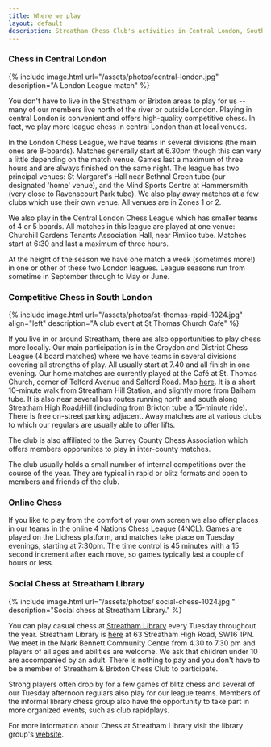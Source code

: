 ```yaml
---
title: Where we play
layout: default
description: Streatham Chess Club's activities in Central London, South London and Surrey
---
```


### Chess in Central London

{% include image.html url="/assets/photos/central-london.jpg" description="A London League match" %}

You don't have to live in the Streatham or Brixton areas to play for us -- many of our members live north of the river or outside London.
Playing in central London is convenient and offers high-quality competitive chess. In fact, we play more league chess in central London
than at local venues.

In the London Chess League, we have teams in several divisions (the main ones are 8-boards). Matches generally start at 6.30pm though this can vary a little depending on the match venue. Games last a maximum of three hours and are always finished on the same night. The league has two principal venues: St Margaret's Hall near Bethnal Green tube (our designated 'home' venue), and the Mind
Sports Centre at Hammersmith (very close to Ravenscourt Park tube). We also play away matches at a few clubs which use their own venue. All venues are in Zones 1 or 2.

We also play in
the Central London Chess League which has smaller teams of 4 or 5 
boards. All matches in this league are played at one venue:
Churchill Gardens Tenants Association Hall, near Pimlico tube. Matches start at 6:30 and last a maximum of three hours.

At the
height of the season we have one match a week (sometimes more!) in one
or other of these two London leagues. League seasons run from sometime in September through to May or June. 

<div class="clearfix"></div>


<a name="woodfield-grove"></a>

### Competitive Chess in South London

{% include image.html url="/assets/photos/st-thomas-rapid-1024.jpg" align="left" description="A club event at St Thomas Church Cafe" %}

If you live in or around Streatham, there are also opportunities to play
chess more locally. Our main participation is in the Croydon and
District Chess League (4 board matches) where we have teams in several
divisions covering all strengths of play. All usually start at 7.40 and
all finish in one evening. Our home matches are currently played at the
Café at St. Thomas Church, corner of Telford Avenue and Salford Road.
Map [here](https://goo.gl/maps/gsXxZaSgvgWwby2n9). It is a short
10-minute walk from Streatham Hill Station, and slightly more from
Balham tube. It is also near several bus routes running north and south along Streatham
High Road/Hill (including from Brixton tube a 15-minute ride). There is
free on-street parking adjacent. Away matches are at various clubs to
which our regulars are usually able to offer lifts.

The club is also
affiliated to the Surrey County Chess Association which offers members opporunites to play
in inter-county matches.

The club usually holds a small number of internal competitions over the
course of the year. They are typical in rapid or blitz formats and open to
members and friends of the club.

<div class="clearfix"></div>

### Online Chess

If you like to play from the comfort of your own screen we
also offer places in our teams in the online 4 Nations Chess League (4NCL). Games are played
on the Lichess platform, and matches take place on Tuesday evenings, starting at 7:30pm. The time
control is 45 minutes with a 15 second increment after each move, so games typically last a couple of hours or less.


<a name="whitelion"></a>

### Social Chess at Streatham Library

{% include image.html url="/assets/photos/
social-chess-1024.jpg " description="Social chess at Streatham Library." %}

You can play casual chess at [Streatham Library](http://www.lambeth.gov.uk/places/streatham-library) every Tuesday throughout the year. Streatham Library is [here](https://www.google.co.uk/maps/place/London+SW16+1PN/@51.4317243,-0.1291294,17z/data=!3m1!4b1!4m2!3m1!1s0x487604280906fd47:0xa10f28b2b86f41a0) at 63 Streatham High Road, SW16 1PN. We meet in the Mark Bennett Community Centre from 4.30 to 7.30 pm and players of all ages and abilities are welcome. We ask that children under 10 are accompanied by an adult. There is nothing to pay and you don't have to be a member of Streatham & Brixton Chess Club to participate.

Strong players often drop by for a few games of blitz chess and several of our Tuesday afternoon regulars also play for our league teams. Members of the informal library chess group also have the opportunity to take part in more organized events, such as club rapidplays.

For more information about Chess at Streatham Library visit the library group's [website](https://sites.google.com/site/chessatstreathamlibrary/).
 
<div class="clearfix"></div>
<br><br>
